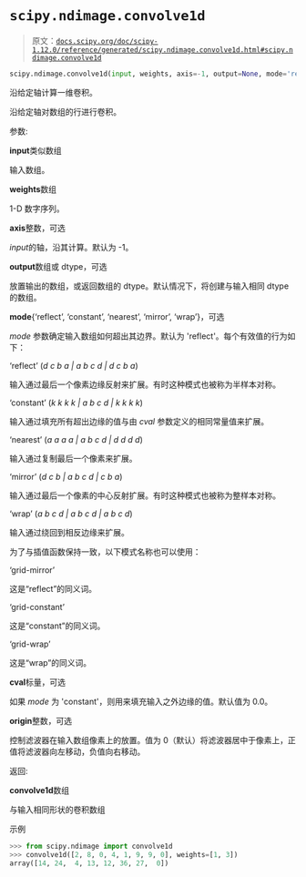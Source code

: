 # `scipy.ndimage.convolve1d`

> 原文：[`docs.scipy.org/doc/scipy-1.12.0/reference/generated/scipy.ndimage.convolve1d.html#scipy.ndimage.convolve1d`](https://docs.scipy.org/doc/scipy-1.12.0/reference/generated/scipy.ndimage.convolve1d.html#scipy.ndimage.convolve1d)

```py
scipy.ndimage.convolve1d(input, weights, axis=-1, output=None, mode='reflect', cval=0.0, origin=0)
```

沿给定轴计算一维卷积。

沿给定轴对数组的行进行卷积。

参数:

**input**类似数组

输入数组。

**weights**数组

1-D 数字序列。

**axis**整数，可选

*input*的轴，沿其计算。默认为 -1。

**output**数组或 dtype，可选

放置输出的数组，或返回数组的 dtype。默认情况下，将创建与输入相同 dtype 的数组。

**mode**{‘reflect’, ‘constant’, ‘nearest’, ‘mirror’, ‘wrap’}，可选

*mode* 参数确定输入数组如何超出其边界。默认为 'reflect'。每个有效值的行为如下：

‘reflect’ (*d c b a | a b c d | d c b a*)

输入通过最后一个像素边缘反射来扩展。有时这种模式也被称为半样本对称。

‘constant’ (*k k k k | a b c d | k k k k*)

输入通过填充所有超出边缘的值与由 *cval* 参数定义的相同常量值来扩展。

‘nearest’ (*a a a a | a b c d | d d d d*)

输入通过复制最后一个像素来扩展。

‘mirror’ (*d c b | a b c d | c b a*)

输入通过最后一个像素的中心反射扩展。有时这种模式也被称为整样本对称。

‘wrap’ (*a b c d | a b c d | a b c d*)

输入通过绕回到相反边缘来扩展。

为了与插值函数保持一致，以下模式名称也可以使用：

‘grid-mirror’

这是“reflect”的同义词。

‘grid-constant’

这是“constant”的同义词。

‘grid-wrap’

这是“wrap”的同义词。

**cval**标量，可选

如果 *mode* 为 'constant'，则用来填充输入之外边缘的值。默认值为 0.0。

**origin**整数，可选

控制滤波器在输入数组像素上的放置。值为 0（默认）将滤波器居中于像素上，正值将滤波器向左移动，负值向右移动。

返回:

**convolve1d**数组

与输入相同形状的卷积数组

示例

```py
>>> from scipy.ndimage import convolve1d
>>> convolve1d([2, 8, 0, 4, 1, 9, 9, 0], weights=[1, 3])
array([14, 24,  4, 13, 12, 36, 27,  0]) 
```
